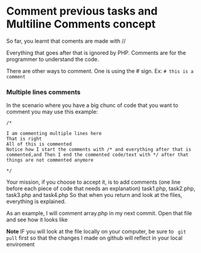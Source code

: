 # Comment previous tasks and Multiline Comments concept

So far, you learnt that coments are made with //

Everything that goes after that is ignored by PHP. Comments are for the programmer to understand the code. 

There are other ways to comment. One is using the # sign. Ex:
```# this is a comment```

### Multiple lines comments

In the scenario where you have a big chunc of code that you want to comment you may use this example:
```
/*

I am commenting multiple lines here
That is right
All of this is commented
Notice how I start the comments with /* and everything after that is commented,and Then I end the commented code/text with */ after that things are not commented anymore 

*/
```

Your mission, if you choose to accept it, is to add comments (one line before each piece of code that needs an explanation) task1.php, task2.php, task3.php and task4.php So that when you return and look at the files, everything is explained.

As an example, I will comment array.php in my next commit. Open that file and see how it looks like

**Note** IF you will look at the file locally on your computer, be sure to ``` git pull``` first so that the changes I made on github will reflect in your local enviroment
